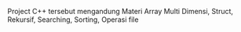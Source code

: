 Project C++ tersebut mengandung Materi Array Multi Dimensi, Struct, Rekursif, Searching, Sorting, Operasi file
